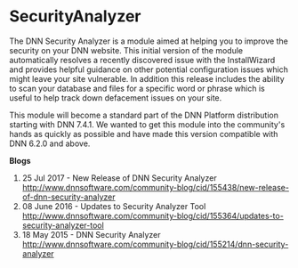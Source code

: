 # SecurityAnalyzer

The DNN Security Analyzer is a module aimed at helping you to improve the security on your DNN website. This initial version of the module automatically resolves a recently discovered issue with the InstallWizard and provides helpful guidance on other potential configuration issues which might leave your site vulnerable. In addition this release includes the ability to scan your database and files for a specific word or phrase which is useful to help track down defacement issues on your site.

This module will become a standard part of the DNN Platform distribution starting with DNN 7.4.1. We wanted to get this module into the community's hands as quickly as possible and have made this version compatible with DNN 6.2.0 and above.

**Blogs**
1.  25 Jul 2017 - New Release of DNN Security Analyzer http://www.dnnsoftware.com/community-blog/cid/155438/new-release-of-dnn-security-analyzer
2. 08 June 2016 - Updates to Security Analyzer Tool http://www.dnnsoftware.com/community-blog/cid/155364/updates-to-security-analyzer-tool
3. 18 May 2015 - DNN Security Analyzer http://www.dnnsoftware.com/community-blog/cid/155214/dnn-security-analyzer
